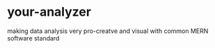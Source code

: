 # your-analyzer
 making data analysis very pro-creatve and visual with common MERN software standard 
